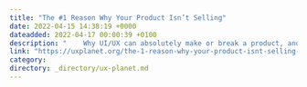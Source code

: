 ```yaml
---
title: "The #1 Reason Why Your Product Isn’t Selling"
date: 2022-04-15 14:38:19 +0000
dateadded: 2022-04-17 00:00:39 +0100
description: "    Why UI/UX can absolutely make or break a product, and how you can fix your approach to net much higher levels of both engagement and…  Continue reading on UX Planet »  "
link: "https://uxplanet.org/the-1-reason-why-your-product-isnt-selling-adf8d2536eb8?source=rss----819cc2aaeee0---4"
category:
directory: _directory/ux-planet.md
---
```

